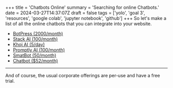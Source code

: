 +++
title = 'Chatbots Online'
summary = 'Searching for online Chatbots.'
date = 2024-03-27T14:37:07Z
draft = false
tags = ['yolo', 'goal 3', 'resources', 'google colab', 'jupyter notebook', 'github']
+++
So let's make a list of all the online chatbots that you can integrate into your website.
- [BotPress (2000/month)](https://botpress.com/pricing)
- [Stack AI (100/month)](https://www.stack-ai.com/pricing)
- [Khoj AI (5/day)](https://khoj.dev/pricing)
- [Promptly AI (100/month)](https://www.trypromptly.com/#pricing)
- [SmatBot (50/month)](https://www.smatbot.com/pricing)
- [Chatbot ($52/month)](https://www.chatbot.com/pricing/)

---

And of course, the usual corporate offerings are per-use and have a free trial.
